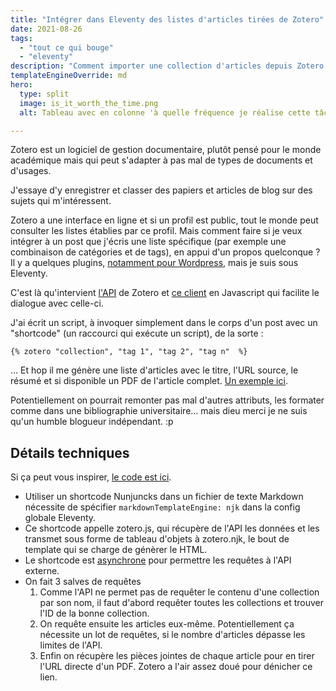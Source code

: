 ```yaml
---
title: "Intégrer dans Eleventy des listes d'articles tirées de Zotero"
date: 2021-08-26
tags:
  - "tout ce qui bouge"
  - "eleventy"
description: "Comment importer une collection d'articles depuis Zotero et l'afficher dans Eleventy"
templateEngineOverride: md
hero:
  type: split
  image: is_it_worth_the_time.png
  alt: Tableau avec en colonne 'à quelle fréquence je réalise cette tâche' et en abscisses 'combien de temps je gagne en l'automatisant'

---
```


Zotero est un logiciel de gestion documentaire, plutôt pensé pour le monde académique mais qui peut s'adapter à pas mal de types de documents et d'usages.

J'essaye d'y enregistrer et classer des papiers et articles de blog sur des sujets qui m'intéressent.

Zotero a une interface en ligne et si un profil est public, tout le monde peut consulter les listes établies par ce profil. Mais comment faire si je veux intégrer à un post que j'écris une liste spécifique (par exemple une combinaison de catégories et de tags), en appui d'un propos quelconque ? Il y a quelques plugins, [notamment pour Wordpress](https://www.zotero.org/support/plugins#website_integration), mais je suis sous Eleventy.

C'est là qu'intervient [l'API](https://www.zotero.org/support/dev/web_api/v3/basics
) de Zotero et [ce client](https://github.com/tnajdek/zotero-api-client) en Javascript qui facilite le dialogue avec celle-ci.

J'ai écrit un script, à invoquer simplement dans le corps d'un post avec un "shortcode" (un raccourci qui exécute un script), de la sorte :


```liquid
{% zotero "collection", "tag 1", "tag 2", "tag n"  %}
```

… Et hop il me génère une liste d'articles avec le titre, l'URL source, le résumé et si disponible un PDF de l'article complet. [Un exemple ici](https://toutcequibouge.net/blog/2021/08/bibliographie-sur-le-consentement-et-la-vie-privee/).

Potentiellement on pourrait remonter pas mal d'autres attributs,  les formater comme dans une bibliographie universitaire… mais dieu merci je ne suis qu'un humble blogueur indépendant. :p


## Détails techniques

Si ça peut vous inspirer, [le code est ici](https://github.com/baptiste-roullin/blog/blob/dev/src/utils/zotero.js).

- Utiliser un shortcode Nunjuncks dans un fichier de texte Markdown nécessite de spécifier `markdownTemplateEngine: njk` dans la config globale Eleventy.
- Ce shortcode appelle zotero.js, qui récupère de l'API les données et les transmet sous forme de tableau d'objets à zotero.njk, le bout de template qui se charge de génèrer le HTML.
- Le shortcode est [asynchrone](https://www.11ty.dev/docs/languages/nunjucks/#asynchronous-nunjucks-filters) pour permettre les requêtes à l'API externe.
- On fait 3 salves de requêtes
  1. Comme l'API ne permet pas de requêter le contenu d'une collection par son nom, il faut d'abord requêter toutes les collections et trouver l'ID de la bonne collection.
  2. On requête ensuite les articles eux-même. Potentiellement ça nécessite un lot de requêtes, si le nombre d'articles dépasse les limites de l'API.
  2. Enfin on récupère les pièces jointes de chaque article pour en tirer l'URL directe d'un PDF. Zotero a l'air assez doué pour dénicher ce lien.



